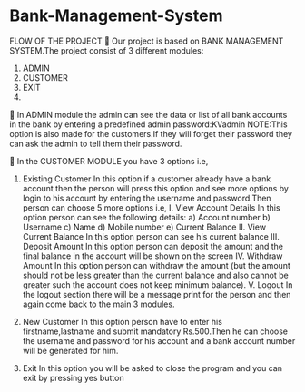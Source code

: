 # Bank-Management-System
FLOW OF THE PROJECT
 Our project is based on BANK MANAGEMENT SYSTEM.The
project consist of 3 different modules:
1. ADMIN
2. CUSTOMER
3. EXIT
4. 
 In ADMIN module the admin can see the data or list of all bank
accounts in the bank by entering a predefined admin
password:KVadmin
NOTE:This option is also made for the customers.If they will
forget their password they can ask the admin to tell them their
password.

 In the CUSTOMER MODULE you have 3 options i.e,
1. Existing Customer
In this option if a customer already have a bank account
then the person will press this option and see more
options by login to his account by entering the username
and password.Then person can choose 5 more options
i.e,
I. View Account Details
In this option person can see the following
details:
a) Account number
b) Username
c) Name
d) Mobile number
e) Current Balance
II. View Current Balance
In this option person can see his current
balance
III. Deposit Amount
In this option person can deposit the amount
and the final balance in the account will be
shown on the screen
IV. Withdraw Amount
In this option person can withdraw the amount
(but the amount should not be less greater
than the current balance and also cannot be
greater such the account does not keep
minimum balance).
V. Logout
In the logout section there will be a message print
for the person and then again come back to the
main 3 modules.

2. New Customer
In this option person have to enter his
firstname,lastname and submit mandatory Rs.500.Then
he can choose the username and password for his
account and a bank account number will be generated
for him.

3. Exit
In this option you will be asked to close the program and
you can exit by pressing yes button
